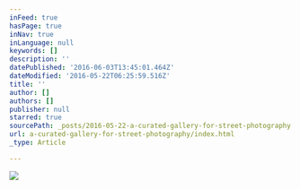 ```yaml
---
inFeed: true
hasPage: true
inNav: true
inLanguage: null
keywords: []
description: ''
datePublished: '2016-06-03T13:45:01.464Z'
dateModified: '2016-05-22T06:25:59.516Z'
title: ''
author: []
authors: []
publisher: null
starred: true
sourcePath: _posts/2016-05-22-a-curated-gallery-for-street-photography.md
url: a-curated-gallery-for-street-photography/index.html
_type: Article

---
```

![](https://the-grid-user-content.s3-us-west-2.amazonaws.com/f204e286-1afe-433a-a65a-7e3a29e3f501.jpg)
